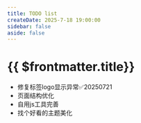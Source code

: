 ```yaml
---
title: TODO list
createDate: 2025-7-18 19:00:00
sidebar: false
aside: false
---
```


# {{ $frontmatter.title}}

- 修复标签logo显示异常✅20250721
- 页面结构优化
- 自用js工具完善
- 找个好看的主题美化
